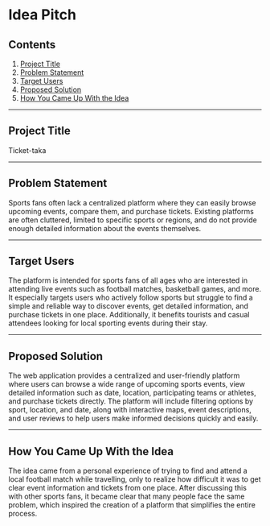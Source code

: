# Idea Pitch

## Contents
1. [Project Title](#project-title)
2. [Problem Statement](#problem-statement)
3. [Target Users](#target-users)
4. [Proposed Solution](#proposed-solution)
5. [How You Came Up With the Idea](#how-you-came-up-with-the-idea)

---

## Project Title
Ticket-taka

---

## Problem Statement
Sports fans often lack a centralized platform where they can easily browse upcoming events, compare them, and purchase tickets.
Existing platforms are often cluttered, limited to specific sports or regions, and do not provide enough detailed information about the events themselves.

---

## Target Users
The platform is intended for sports fans of all ages who are interested in attending live events such as football matches, basketball games, and more.
It especially targets users who actively follow sports but struggle to find a simple and reliable way to discover events, get detailed information, and purchase tickets in one place.
Additionally, it benefits tourists and casual attendees looking for local sporting events during their stay.

---

## Proposed Solution
The web application provides a centralized and user-friendly platform where users can browse a wide range of upcoming sports events, view detailed information such as date, location, participating teams or athletes, and purchase tickets directly.
The platform will include filtering options by sport, location, and date, along with interactive maps, event descriptions, and user reviews to help users make informed decisions quickly and easily.

---

## How You Came Up With the Idea
The idea came from a personal experience of trying to find and attend a local football match while travelling, only to realize how difficult it was to get clear event information and tickets from one place.
After discussing this with other sports fans, it became clear that many people face the same problem, which inspired the creation of a platform that simplifies the entire process.